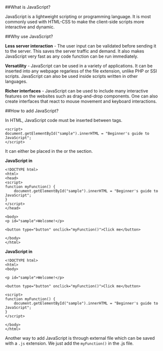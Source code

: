 ##What is JavaScript?

JavaScript is a lightweight scripting or programming language. It is most commonly used with HTML-CSS to make the client-side scripts more interactive and dynamic.

##Why use JavaScript?

**Less server interaction** - The user input can be validated before sending it to the server. This saves the server traffic and demand. It also makes JavaScript very fast as any code function can be run immediately.

**Versatility** - JavaScript can be used in a variety of applications. It can be inserted into any webpage regarless of the file extension, unlike PHP or SSI scripts. JavaScript can also be used inside scripts written in other languages.

**Richer interfaces** - JavaScript can be used to include many interactive features on the websites such as drag-and-drop components. One can also create interfaces that react to mouse movement and keyboard interactions.


##How to add JavaScript?

In HTML, JavaScript code must be inserted between <script> and </script> tags. 

```
<script>
document.getElementById("sample").innerHTML = "Beginner's guide to JavaScript";
</script>
```

It can either be placed in the <head> or the <body> section.

**JavaScript in <head>**

```
<!DOCTYPE html>
<html>
<head>
<script>
function myFunction() {
    document.getElementById("sample").innerHTML = "Beginner's guide to JavaScript";
}
</script>
</head>

<body>
<p id="sample">Welcome!</p>

<button type="button" onclick="myFunction()">Click me</button>

</body>
</html> 

```

**JavaScript in <body>**

```
<!DOCTYPE html>
<html>
<body>

<p id="sample">Welcome!</p>

<button type="button" onclick="myFunction()">Click me</button>

<script>
function myFunction() {
    document.getElementById("sample").innerHTML = "Beginner's guide to JavaScript";
}
</script>

</body>
</html> 

```

Another way to add JavaScript is through external file which can be saved with a `.js` extension. We just add the `myFunction()` in the .js file.
